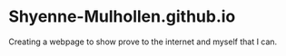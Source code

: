 # Shyenne-Mulhollen.github.io
Creating a webpage to show prove to the internet and myself that I can.
